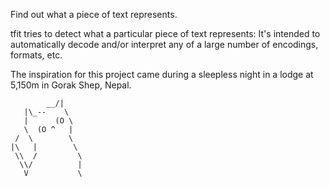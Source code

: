 Find out what a piece of text represents.

tfit tries to detect what a particular piece of text represents: It's intended
to automatically decode and/or interpret any of a large number of encodings,
formats, etc.

The inspiration for this project came during a sleepless night in a lodge at 5,150m in Gorak Shep, Nepal.

```
        __/|
   |\_--    \
   |      (O \
   \  (O ^   |
 /  \        \
|\   |        \
 \\  /         \
  \\/          |
   V           \
```
